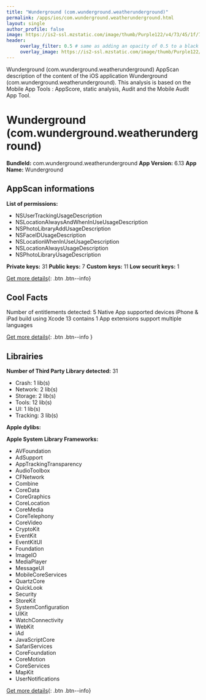 ```yaml
---
title: "Wunderground (com.wunderground.weatherunderground)"
permalink: /apps/ios/com.wunderground.weatherunderground.html
layout: single
author_profile: false
image: https://is2-ssl.mzstatic.com/image/thumb/Purple122/v4/73/45/1f/73451fb4-9ba2-cb63-f678-fd666a21b1cb/AppIcon-1x_U007emarketing-0-7-0-85-220.png/512x512bb.jpg
header: 
     overlay_filter: 0.5 # same as adding an opacity of 0.5 to a black background
     overlay_image: https://is2-ssl.mzstatic.com/image/thumb/Purple122/v4/73/45/1f/73451fb4-9ba2-cb63-f678-fd666a21b1cb/AppIcon-1x_U007emarketing-0-7-0-85-220.png/512x512bb.jpg
---
```

Wunderground (com.wunderground.weatherunderground) AppScan description of the content of the iOS application Wunderground (com.wunderground.weatherunderground). This analysis is based on the Mobile App Tools : AppScore, static analysis, Audit and the Mobile Audit App Tool.

# Wunderground (com.wunderground.weatherunderground)

**BundleId:** com.wunderground.weatherunderground
**App Version:** 6.13
**App Name:** Wunderground


## AppScan informations 

**List of permissions:** 
- NSUserTrackingUsageDescription
- NSLocationAlwaysAndWhenInUseUsageDescription
- NSPhotoLibraryAddUsageDescription
- NSFaceIDUsageDescription
- NSLocationWhenInUseUsageDescription
- NSLocationAlwaysUsageDescription
- NSPhotoLibraryUsageDescription
  
  
**Private keys:** 31
**Public keys:** 7
**Custom keys:** 11
**Low securit keys:** 1
  
[Get more details](/pricing.html){: .btn .btn--info}

## Cool Facts

Number of entitlements detected: 5
Native App
supported devices iPhone & iPad
build using Xcode 13
contains 1 App extensions
support multiple languages
  
[Get more details](/pricing.html){: .btn .btn--info }

## Librairies 
**Number of Third Party Library detected:** 31
- Crash: 1 lib(s)
- Network: 2 lib(s)
- Storage: 2 lib(s)
- Tools: 12 lib(s)
- UI: 1 lib(s)
- Tracking: 3 lib(s)


**Apple dylibs:**


**Apple System Library Frameworks:**
- AVFoundation
- AdSupport
- AppTrackingTransparency
- AudioToolbox
- CFNetwork
- Combine
- CoreData
- CoreGraphics
- CoreLocation
- CoreMedia
- CoreTelephony
- CoreVideo
- CryptoKit
- EventKit
- EventKitUI
- Foundation
- ImageIO
- MediaPlayer
- MessageUI
- MobileCoreServices
- QuartzCore
- QuickLook
- Security
- StoreKit
- SystemConfiguration
- UIKit
- WatchConnectivity
- WebKit
- iAd
- JavaScriptCore
- SafariServices
- CoreFoundation
- CoreMotion
- CoreServices
- MapKit
- UserNotifications


  
[Get more details](/pricing.html){: .btn .btn--info}


